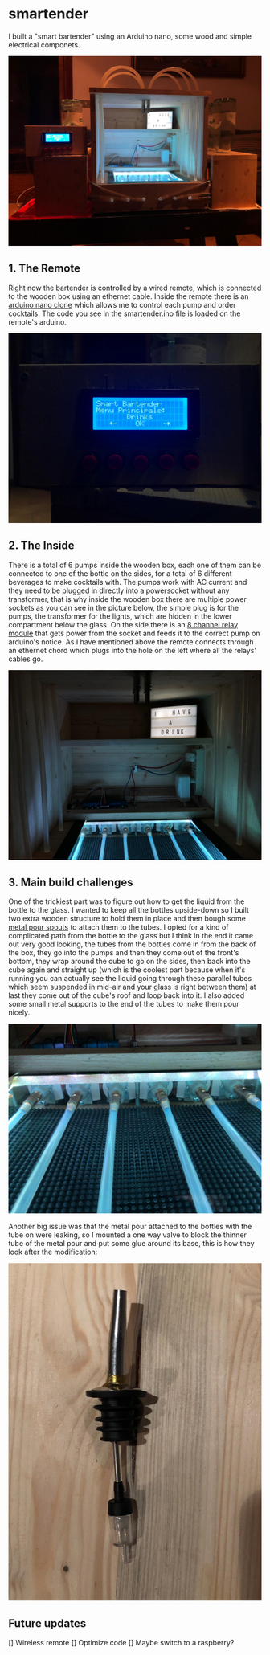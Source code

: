# smartender

I built a "smart bartender" using an Arduino nano, some wood and simple electrical componets.

![alt text][smartender]

[smartender]: https://raw.githubusercontent.com/tobiabocchi/smartender/master/pictures/smartender-front.jpg?token=AG5J6HZ2M427LXPL2UK64DK42SMWU

## 1. The Remote

Right now the bartender is controlled by a wired remote, which is connected to the wooden box using an ethernet cable.
Inside the remote there is an 
[arduino nano clone](https://www.amazon.com/ELEGOO-Arduino-ATmega328P-Without-Compatible/dp/B0713XK923)
which allows me to control each pump and order cocktails. The code you see in the smartender.ino file is loaded on the remote's arduino.

![alt text][remote]

[remote]: https://raw.githubusercontent.com/tobiabocchi/smartender/master/pictures/smartender-remote.jpg?token=AG5J6HZ2EKLDTVXGRT67YCC42SM36

## 2. The Inside

There is a total of 6 pumps inside the wooden box, each one of them can be connected to one of the bottle on the sides, for a total of 6 different beverages to make cocktails with.
The pumps work with AC current and they need to be plugged in directly into a powersocket without any transformer, that is why inside the wooden box there are multiple power sockets as you can see in the picture below, the simple plug is for the pumps, the transformer for the lights, which are hidden in the lower compartment below the glass. On the side there is an 
[8 channel relay module](https://www.amazon.com/ELEGOO-Channel-Optocoupler-Arduino-Raspberry/dp/B01HCFJC0Y/ref=sr_1_9?keywords=arduino+relay&qid=1557438631&s=gateway&sr=8-9)
that gets power from the socket and feeds it to the correct pump on arduino's notice. As I have mentioned above the remote connects through an ethernet chord which plugs into the hole on the left where all the relays' cables go.

![alt text][smartender-inside]

[smartender-inside]:https://raw.githubusercontent.com/tobiabocchi/smartender/master/pictures/smartender-inside.jpg?token=AG5J6HZ4QWUFZ57BGDO7S5242SN5I

## 3. Main build challenges

One of the trickiest part was to figure out how to get the liquid from the bottle to the glass. I wanted to keep all the bottles upside-down so I built two extra wooden structure to hold them in place and then bough some 
[metal pour spouts](https://www.amazon.com/12-Metal-Liquor-Pour-Spouts/dp/B008ZDH69C)
to attach them to the tubes. I opted for a kind of complicated path from the bottle to the glass but I think in the end it came out very good looking, the tubes from the bottles come in from the back of the box, they go into the pumps and then they come out of the front's bottom, they wrap around the cube to go on the sides, then back into the cube again and straight up (which is the coolest part because when it's running you can actually see the liquid going through these parallel tubes which seem suspended in mid-air and your glass is right between them) at last they come out of the cube's roof and loop back into it. I also added some small metal supports to the end of the tubes to make them pour nicely.

![alt text][smartender-pumps]

[smartender-pumps]:https://raw.githubusercontent.com/tobiabocchi/smartender/master/pictures/smartender-pumps.jpg?token=AG5J6HYRF7ZWCSCDQYQJXP242SQ2I

Another big issue was that the metal pour attached to the bottles with the tube on were leaking, so I mounted a one way valve to block the thinner tube of the metal pour and put some glue around its base, this is how they look after the modification:

![alt text][metal-pour-mod]

[metal-pour-mod]:https://raw.githubusercontent.com/tobiabocchi/smartender/master/pictures/metal-pour-modified.jpg?token=AG5J6H6F5TFITNVHOZYMTIS42SPWQ

## Future updates
[] Wireless remote
[] Optimize code
[] Maybe switch to a raspberry?
